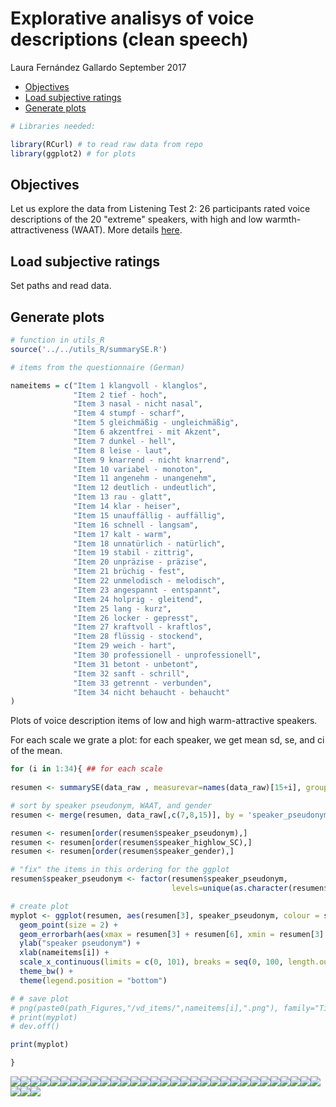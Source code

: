 Explorative analisys of voice descriptions (clean speech)
================
Laura Fernández Gallardo
September 2017

-   [Objectives](#objectives)
-   [Load subjective ratings](#load-subjective-ratings)
-   [Generate plots](#generate-plots)

``` r
# Libraries needed:

library(RCurl) # to read raw data from repo
library(ggplot2) # for plots
```

Objectives
----------

Let us explore the data from Listening Test 2: 26 participants rated voice descriptions of the 20 "extreme" speakers, with high and low warmth-attractiveness (WAAT). More details [here](https://github.com/laufergall/Subjective_Speaker_Characteristics/tree/master/doc/listening_tests).

Load subjective ratings
-----------------------

Set paths and read data.

Generate plots
--------------

``` r
# function in utils_R
source('../../utils_R/summarySE.R')

# items from the questionnaire (German)

nameitems = c("Item 1 klangvoll - klanglos",
              "Item 2 tief - hoch",
              "Item 3 nasal - nicht nasal",
              "Item 4 stumpf - scharf",
              "Item 5 gleichmäßig - ungleichmäßig",
              "Item 6 akzentfrei - mit Akzent",
              "Item 7 dunkel - hell",
              "Item 8 leise - laut",
              "Item 9 knarrend - nicht knarrend",
              "Item 10 variabel - monoton",
              "Item 11 angenehm - unangenehm",
              "Item 12 deutlich - undeutlich",
              "Item 13 rau - glatt",
              "Item 14 klar - heiser",
              "Item 15 unauffällig - auffällig",
              "Item 16 schnell - langsam",
              "Item 17 kalt - warm",
              "Item 18 unnatürlich - natürlich",
              "Item 19 stabil - zittrig",
              "Item 20 unpräzise - präzise",
              "Item 21 brüchig - fest",
              "Item 22 unmelodisch - melodisch",
              "Item 23 angespannt - entspannt",
              "Item 24 holprig - gleitend",
              "Item 25 lang - kurz",
              "Item 26 locker - gepresst",
              "Item 27 kraftvoll - kraftlos",
              "Item 28 flüssig - stockend",
              "Item 29 weich - hart",
              "Item 30 professionell - unprofessionell",
              "Item 31 betont - unbetont",
              "Item 32 sanft - schrill",
              "Item 33 getrennt - verbunden",
              "Item 34 nicht behaucht - behaucht"
)
```

Plots of voice description items of low and high warm-attractive speakers.

For each scale we grate a plot: for each speaker, we get mean sd, se, and ci of the mean.

``` r
for (i in 1:34){ ## for each scale
  
resumen <- summarySE(data_raw , measurevar=names(data_raw)[15+i], groupvars = 'speaker_pseudonym')

# sort by speaker pseudonym, WAAT, and gender
resumen <- merge(resumen, data_raw[,c(7,8,15)], by = 'speaker_pseudonym')

resumen <- resumen[order(resumen$speaker_pseudonym),]
resumen <- resumen[order(resumen$speaker_highlow_SC),]
resumen <- resumen[order(resumen$speaker_gender),]

# "fix" the items in this ordering for the ggplot
resumen$speaker_pseudonym <- factor(resumen$speaker_pseudonym, 
                                    levels=unique(as.character(resumen$speaker_pseudonym)) )

# create plot
myplot <- ggplot(resumen, aes(resumen[3], speaker_pseudonym, colour = speaker_highlow_SC, shape = speaker_gender)) +
  geom_point(size = 2) +
  geom_errorbarh(aes(xmax = resumen[3] + resumen[6], xmin = resumen[3] - resumen[6])) +      
  ylab("speaker pseudonym") +
  xlab(nameitems[i]) +
  scale_x_continuous(limits = c(0, 101), breaks = seq(0, 100, length.out = 11)) +
  theme_bw() +
  theme(legend.position = "bottom")      

# # save plot
# png(paste0(path_Figures,"/vd_items/",nameitems[i],".png"), family="Times")#, width=20, height=15) 
# print(myplot)
# dev.off()

print(myplot)

}
```

![](analysis_ratings_cleanspeech_files/figure-markdown_github-ascii_identifiers/unnamed-chunk-5-1.png)![](analysis_ratings_cleanspeech_files/figure-markdown_github-ascii_identifiers/unnamed-chunk-5-2.png)![](analysis_ratings_cleanspeech_files/figure-markdown_github-ascii_identifiers/unnamed-chunk-5-3.png)![](analysis_ratings_cleanspeech_files/figure-markdown_github-ascii_identifiers/unnamed-chunk-5-4.png)![](analysis_ratings_cleanspeech_files/figure-markdown_github-ascii_identifiers/unnamed-chunk-5-5.png)![](analysis_ratings_cleanspeech_files/figure-markdown_github-ascii_identifiers/unnamed-chunk-5-6.png)![](analysis_ratings_cleanspeech_files/figure-markdown_github-ascii_identifiers/unnamed-chunk-5-7.png)![](analysis_ratings_cleanspeech_files/figure-markdown_github-ascii_identifiers/unnamed-chunk-5-8.png)![](analysis_ratings_cleanspeech_files/figure-markdown_github-ascii_identifiers/unnamed-chunk-5-9.png)![](analysis_ratings_cleanspeech_files/figure-markdown_github-ascii_identifiers/unnamed-chunk-5-10.png)![](analysis_ratings_cleanspeech_files/figure-markdown_github-ascii_identifiers/unnamed-chunk-5-11.png)![](analysis_ratings_cleanspeech_files/figure-markdown_github-ascii_identifiers/unnamed-chunk-5-12.png)![](analysis_ratings_cleanspeech_files/figure-markdown_github-ascii_identifiers/unnamed-chunk-5-13.png)![](analysis_ratings_cleanspeech_files/figure-markdown_github-ascii_identifiers/unnamed-chunk-5-14.png)![](analysis_ratings_cleanspeech_files/figure-markdown_github-ascii_identifiers/unnamed-chunk-5-15.png)![](analysis_ratings_cleanspeech_files/figure-markdown_github-ascii_identifiers/unnamed-chunk-5-16.png)![](analysis_ratings_cleanspeech_files/figure-markdown_github-ascii_identifiers/unnamed-chunk-5-17.png)![](analysis_ratings_cleanspeech_files/figure-markdown_github-ascii_identifiers/unnamed-chunk-5-18.png)![](analysis_ratings_cleanspeech_files/figure-markdown_github-ascii_identifiers/unnamed-chunk-5-19.png)![](analysis_ratings_cleanspeech_files/figure-markdown_github-ascii_identifiers/unnamed-chunk-5-20.png)![](analysis_ratings_cleanspeech_files/figure-markdown_github-ascii_identifiers/unnamed-chunk-5-21.png)![](analysis_ratings_cleanspeech_files/figure-markdown_github-ascii_identifiers/unnamed-chunk-5-22.png)![](analysis_ratings_cleanspeech_files/figure-markdown_github-ascii_identifiers/unnamed-chunk-5-23.png)![](analysis_ratings_cleanspeech_files/figure-markdown_github-ascii_identifiers/unnamed-chunk-5-24.png)![](analysis_ratings_cleanspeech_files/figure-markdown_github-ascii_identifiers/unnamed-chunk-5-25.png)![](analysis_ratings_cleanspeech_files/figure-markdown_github-ascii_identifiers/unnamed-chunk-5-26.png)![](analysis_ratings_cleanspeech_files/figure-markdown_github-ascii_identifiers/unnamed-chunk-5-27.png)![](analysis_ratings_cleanspeech_files/figure-markdown_github-ascii_identifiers/unnamed-chunk-5-28.png)![](analysis_ratings_cleanspeech_files/figure-markdown_github-ascii_identifiers/unnamed-chunk-5-29.png)![](analysis_ratings_cleanspeech_files/figure-markdown_github-ascii_identifiers/unnamed-chunk-5-30.png)![](analysis_ratings_cleanspeech_files/figure-markdown_github-ascii_identifiers/unnamed-chunk-5-31.png)![](analysis_ratings_cleanspeech_files/figure-markdown_github-ascii_identifiers/unnamed-chunk-5-32.png)![](analysis_ratings_cleanspeech_files/figure-markdown_github-ascii_identifiers/unnamed-chunk-5-33.png)![](analysis_ratings_cleanspeech_files/figure-markdown_github-ascii_identifiers/unnamed-chunk-5-34.png)
